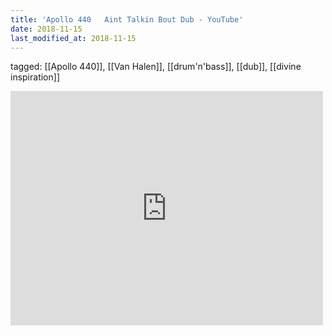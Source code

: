 ```yaml
---
title: 'Apollo 440   Aint Talkin Bout Dub - YouTube'
date: 2018-11-15
last_modified_at: 2018-11-15
---
```

tagged: [[Apollo 440]], [[Van Halen]], [[drum'n'bass]], [[dub]], [[divine inspiration]]
<iframe allow="accelerometer; autoplay; clipboard-write; encrypted-media; gyroscope; picture-in-picture" allowfullscreen="" frameborder="0" height="375" id="youtube_iframe" src="https://www.youtube.com/embed/0Euz1CmRjgA?feature=oembed&amp;enablejsapi=1&amp;origin=https://safe.txmblr.com&amp;wmode=opaque" width="500"></iframe>